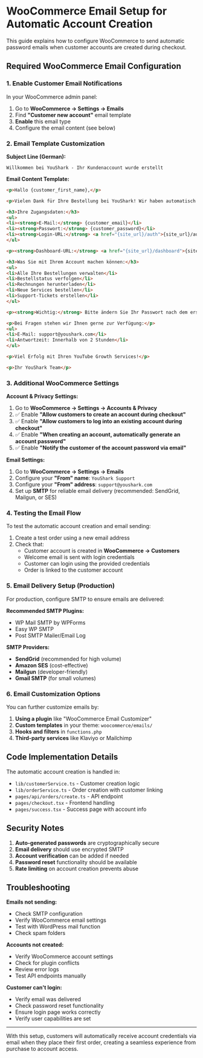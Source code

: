 # WooCommerce Email Setup for Automatic Account Creation

This guide explains how to configure WooCommerce to send automatic password emails when customer accounts are created during checkout.

## Required WooCommerce Email Configuration

### 1. Enable Customer Email Notifications

In your WooCommerce admin panel:

1. Go to **WooCommerce → Settings → Emails**
2. Find **"Customer new account"** email template
3. **Enable** this email type
4. Configure the email content (see below)

### 2. Email Template Customization

**Subject Line (German):**
```
Willkommen bei YouShark - Ihr Kundenaccount wurde erstellt
```

**Email Content Template:**
```html
<p>Hallo {customer_first_name},</p>

<p>Vielen Dank für Ihre Bestellung bei YouShark! Wir haben automatisch ein Kundenaccount für Sie erstellt.</p>

<h3>Ihre Zugangsdaten:</h3>
<ul>
<li><strong>E-Mail:</strong> {customer_email}</li>
<li><strong>Passwort:</strong> {customer_password}</li>
<li><strong>Login-URL:</strong> <a href="{site_url}/auth">{site_url}/auth</a></li>
</ul>

<p><strong>Dashboard-URL:</strong> <a href="{site_url}/dashboard">{site_url}/dashboard</a></p>

<h3>Was Sie mit Ihrem Account machen können:</h3>
<ul>
<li>Alle Ihre Bestellungen verwalten</li>
<li>Bestellstatus verfolgen</li>
<li>Rechnungen herunterladen</li>
<li>Neue Services bestellen</li>
<li>Support-Tickets erstellen</li>
</ul>

<p><strong>Wichtig:</strong> Bitte ändern Sie Ihr Passwort nach dem ersten Login aus Sicherheitsgründen.</p>

<p>Bei Fragen stehen wir Ihnen gerne zur Verfügung:</p>
<ul>
<li>E-Mail: support@youshark.com</li>
<li>Antwortzeit: Innerhalb von 2 Stunden</li>
</ul>

<p>Viel Erfolg mit Ihren YouTube Growth Services!</p>

<p>Ihr YouShark Team</p>
```

### 3. Additional WooCommerce Settings

**Account & Privacy Settings:**
1. Go to **WooCommerce → Settings → Accounts & Privacy**
2. ✅ Enable **"Allow customers to create an account during checkout"**
3. ✅ Enable **"Allow customers to log into an existing account during checkout"** 
4. ✅ Enable **"When creating an account, automatically generate an account password"**
5. ✅ Enable **"Notify the customer of the account password via email"**

**Email Settings:**
1. Go to **WooCommerce → Settings → Emails**
2. Configure your **"From" name**: `YouShark Support`
3. Configure your **"From" address**: `support@youshark.com`
4. Set up **SMTP** for reliable email delivery (recommended: SendGrid, Mailgun, or SES)

### 4. Testing the Email Flow

To test the automatic account creation and email sending:

1. Create a test order using a new email address
2. Check that:
   - Customer account is created in **WooCommerce → Customers**
   - Welcome email is sent with login credentials
   - Customer can login using the provided credentials
   - Order is linked to the customer account

### 5. Email Delivery Setup (Production)

For production, configure SMTP to ensure emails are delivered:

**Recommended SMTP Plugins:**
- WP Mail SMTP by WPForms
- Easy WP SMTP
- Post SMTP Mailer/Email Log

**SMTP Providers:**
- **SendGrid** (recommended for high volume)
- **Amazon SES** (cost-effective)
- **Mailgun** (developer-friendly)
- **Gmail SMTP** (for small volumes)

### 6. Email Customization Options

You can further customize emails by:

1. **Using a plugin** like "WooCommerce Email Customizer"
2. **Custom templates** in your theme: `woocommerce/emails/`
3. **Hooks and filters** in `functions.php`
4. **Third-party services** like Klaviyo or Mailchimp

## Code Implementation Details

The automatic account creation is handled in:
- `lib/customerService.ts` - Customer creation logic
- `lib/orderService.ts` - Order creation with customer linking
- `pages/api/orders/create.ts` - API endpoint
- `pages/checkout.tsx` - Frontend handling
- `pages/success.tsx` - Success page with account info

## Security Notes

1. **Auto-generated passwords** are cryptographically secure
2. **Email delivery** should use encrypted SMTP
3. **Account verification** can be added if needed
4. **Password reset** functionality should be available
5. **Rate limiting** on account creation prevents abuse

## Troubleshooting

**Emails not sending:**
- Check SMTP configuration
- Verify WooCommerce email settings
- Test with WordPress mail function
- Check spam folders

**Accounts not created:**
- Verify WooCommerce account settings
- Check for plugin conflicts
- Review error logs
- Test API endpoints manually

**Customer can't login:**
- Verify email was delivered
- Check password reset functionality
- Ensure login page works correctly
- Verify user capabilities are set

---

With this setup, customers will automatically receive account credentials via email when they place their first order, creating a seamless experience from purchase to account access.